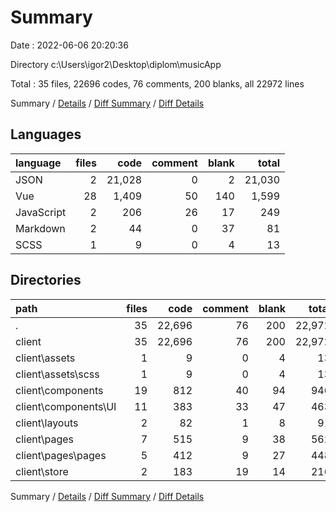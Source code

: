 # Summary

Date : 2022-06-06 20:20:36

Directory c:\\Users\\igor2\\Desktop\\diplom\\musicApp

Total : 35 files,  22696 codes, 76 comments, 200 blanks, all 22972 lines

Summary / [Details](details.md) / [Diff Summary](diff.md) / [Diff Details](diff-details.md)

## Languages
| language | files | code | comment | blank | total |
| :--- | ---: | ---: | ---: | ---: | ---: |
| JSON | 2 | 21,028 | 0 | 2 | 21,030 |
| Vue | 28 | 1,409 | 50 | 140 | 1,599 |
| JavaScript | 2 | 206 | 26 | 17 | 249 |
| Markdown | 2 | 44 | 0 | 37 | 81 |
| SCSS | 1 | 9 | 0 | 4 | 13 |

## Directories
| path | files | code | comment | blank | total |
| :--- | ---: | ---: | ---: | ---: | ---: |
| . | 35 | 22,696 | 76 | 200 | 22,972 |
| client | 35 | 22,696 | 76 | 200 | 22,972 |
| client\\assets | 1 | 9 | 0 | 4 | 13 |
| client\\assets\\scss | 1 | 9 | 0 | 4 | 13 |
| client\\components | 19 | 812 | 40 | 94 | 946 |
| client\\components\\UI | 11 | 383 | 33 | 47 | 463 |
| client\\layouts | 2 | 82 | 1 | 8 | 91 |
| client\\pages | 7 | 515 | 9 | 38 | 562 |
| client\\pages\\pages | 5 | 412 | 9 | 27 | 448 |
| client\\store | 2 | 183 | 19 | 14 | 216 |

Summary / [Details](details.md) / [Diff Summary](diff.md) / [Diff Details](diff-details.md)